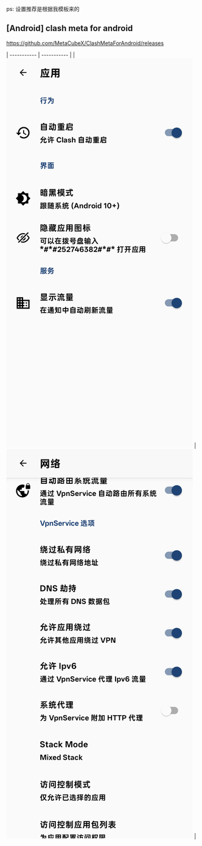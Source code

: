 ps: 设置推荐是根据我模板来的

## [Android] clash meta for android

https://github.com/MetaCubeX/ClashMetaForAndroid/releases

| ----------- | ----------- |
| ![](./img/cmfa_01.webp) | ![](./img/cmfa_02.webp) |
